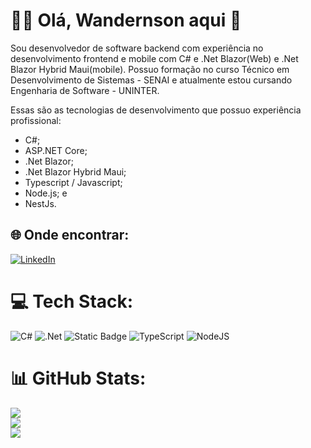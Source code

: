 # 🖐🏽 Olá, Wandernson aqui 🚀

Sou desenvolvedor de software backend com experiência no desenvolvimento frontend e mobile com C# e .Net Blazor(Web) e .Net Blazor Hybrid Maui(mobile).
Possuo formação no curso Técnico em Desenvolvimento de Sistemas - SENAI e atualmente estou cursando Engenharia de Software - UNINTER.

Essas são as tecnologias de desenvolvimento que possuo experiência profissional:

- C#;
- ASP.NET Core;
- .Net Blazor;
- .Net Blazor Hybrid Maui;
- Typescript / Javascript;
- Node.js; e
- NestJs.

## 🌐 Onde encontrar:
[![LinkedIn](https://img.shields.io/badge/LinkedIn-%230077B5.svg?logo=linkedin&logoColor=white)](https://www.linkedin.com/in/wanderson-rodriguesp/) 

# 💻 Tech Stack:
![C#](https://img.shields.io/badge/c%23-%23239120.svg?style=for-the-badge&logo=c-sharp&logoColor=white) ![.Net](https://img.shields.io/badge/.NET-5C2D91?style=for-the-badge&logo=.net&logoColor=white) ![Static Badge](https://img.shields.io/badge/blazor-logo?style=flat-square&logo=blazor&logoColor=%23FFFFFF&color=%23512BD4) ![TypeScript](https://img.shields.io/badge/typescript-%23007ACC.svg?style=for-the-badge&logo=typescript&logoColor=white)  ![NodeJS](https://img.shields.io/badge/node.js-6DA55F?style=for-the-badge&logo=node.js&logoColor=white)

# 📊 GitHub Stats:
![](https://github-readme-stats.vercel.app/api?username=Wandersonrp&theme=dark&hide_border=false&include_all_commits=false&count_private=false)<br/>
![](https://github-readme-streak-stats.herokuapp.com/?user=Wandersonrp&theme=dark&hide_border=false)<br/>
![](https://github-readme-stats.vercel.app/api/top-langs/?username=Wandersonrp&theme=dark&hide_border=false&include_all_commits=false&count_private=false&layout=compact)


<!-- Proudly created with GPRM ( https://gprm.itsvg.in ) -->
